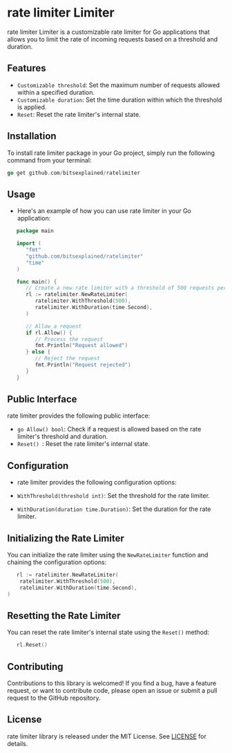 # rate limiter Limiter

rate limiter Limiter is a customizable rate limiter for Go applications that allows you to limit the rate of incoming requests based on a threshold and duration.

## Features

- ```Customizable threshold```: Set the maximum number of requests allowed within a specified duration.
- ```Customizable duration```: Set the time duration within which the threshold is applied.
- ```Reset```: Reset the rate limiter's internal state.

## Installation

To install rate limiter package in your Go project, simply run the following command from your terminal:

```go
go get github.com/bitsexplained/ratelimiter
```

## Usage
- Here's an example of how you can use rate limiter in your Go application:

```go
   package main

   import (
      "fmt"
      "github.com/bitsexplained/ratelimiter"
      "time"
   )

   func main() {
      // Create a new rate limiter with a threshold of 500 requests per second
      rl := ratelimiter.NewRateLimiter(
         ratelimiter.WithThreshold(500),
         ratelimiter.WithDuration(time.Second),
      )

      // Allow a request
      if rl.Allow() {
         // Process the request
         fmt.Println("Request allowed")
      } else {
         // Reject the request
         fmt.Println("Request rejected")
      }
   }
```

## Public Interface
rate limiter provides the following public interface:

- ```go Allow() bool```: Check if a request is allowed based on the rate limiter's threshold and duration.
- ```Reset() ```: Reset the rate limiter's internal state.

## Configuration
- rate limiter provides the following configuration options:

- ```WithThreshold(threshold int)```: Set the threshold for the rate limiter.
- ```WithDuration(duration time.Duration)```: Set the duration for the rate limiter.


## Initializing the Rate Limiter
You can initialize the rate limiter using the ```NewRateLimiter``` function and chaining the configuration options:

```go
   rl := ratelimiter.NewRateLimiter(
	ratelimiter.WithThreshold(500),
	ratelimiter.WithDuration(time.Second),
)
```

## Resetting the Rate Limiter
You can reset the rate limiter's internal state using the ```Reset()``` method:

```go
   rl.Reset()
```
## Contributing
Contributions to this library is welcomed! If you find a bug, have a feature request, or want to contribute code, please open an issue or submit a pull request to the GitHub repository.

## License
rate limiter library is released under the MIT License.
See  [LICENSE](LICENSE) for details.
